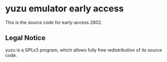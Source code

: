 yuzu emulator early access
=============

This is the source code for early-access 2802.

## Legal Notice

yuzu is a GPLv3 program, which allows fully free redistribution of its source code.